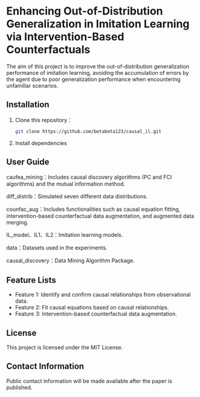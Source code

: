 # Enhancing Out-of-Distribution Generalization in Imitation Learning via Intervention-Based Counterfactuals

The aim of this project is to improve the out-of-distribution generalization performance of imitation learning, avoiding the accumulation of errors by the agent due to poor generalization performance when encountering unfamiliar scenarios.

## Installation
1. Clone this repository： 
   ```bash
   git clone https://github.com/betabeta123/causal_il.git

2.  Install dependencies
## User Guide

caufea_mining：Includes causal discovery algorithms (PC and FCI algorithms) and the mutual information method.

diff_distrib：Simulated seven different data distributions.

counfac_aug：Includes functionalities such as causal equation fitting, intervention-based counterfactual data augmentation, and augmented data merging.

IL_model、IL1、IL2：Imitation learning models.

data：Datasets used in the experiments.

causal_discovery：Data Mining Algorithm Package.

## Feature Lists
- Feature 1: Identify and confirm causal relationships from observational data.
- Feature 2: Fit causal equations based on causal relationships.
- Feature 3: Intervention-based counterfactual data augmentation.


## License
This project is licensed under the MIT License. 

## Contact Information
Public contact information will be made available after the paper is published.

